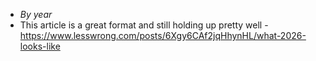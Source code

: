 - *By year*
- This article is a great format and still holding up pretty well - https://www.lesswrong.com/posts/6Xgy6CAf2jqHhynHL/what-2026-looks-like
